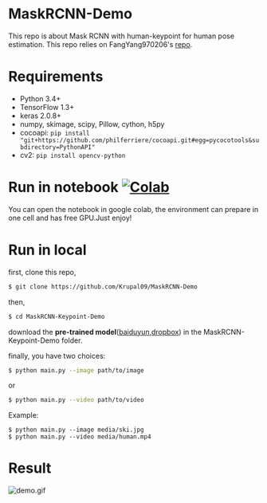 # MaskRCNN-Demo
This repo is about Mask RCNN with human-keypoint for human pose estimation. This repo relies on FangYang970206's [repo](https://github.com/FangYang970206/MaskRCNN-Keypoint-Demo).

# Requirements
* Python 3.4+
* TensorFlow 1.3+
* keras 2.0.8+
* numpy, skimage, scipy, Pillow, cython, h5py
* cocoapi: `pip install "git+https://github.com/philferriere/cocoapi.git#egg=pycocotools&subdirectory=PythonAPI"`
* cv2: `pip install opencv-python`

# Run in notebook [![Colab](https://colab.research.google.com/assets/colab-badge.svg)](https://colab.research.google.com/github/Krupal09/MaskRCNN-Demo/blob/master/demo.ipynb)
You can open the notebook in google colab, the environment can prepare in one cell and has free GPU.Just enjoy!

# Run in local
first, clone this repo,
```bash
$ git clone https://github.com/Krupal09/MaskRCNN-Demo
```
then,
```bash
$ cd MaskRCNN-Keypoint-Demo
```
download the **pre-trained model**([baiduyun](https://pan.baidu.com/s/1C3o10VclGQy42UZu2dsl1w),[dropbox](https://www.dropbox.com/s/5ctrg3br94srrx9/mask_rcnn_coco.h5)) in the MaskRCNN-Keypoint-Demo folder.

finally, you have two choices:
```bash
$ python main.py --image path/to/image
```
or
```bash
$ python main.py --video path/to/video
```
Example:
```
$ python main.py --image media/ski.jpg
$ python main.py --video media/human.mp4
```
# Result
![demo.gif](gif/demo.gif)
